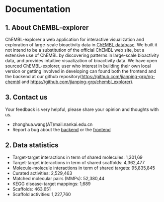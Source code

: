 # Documentation

## 1. About ChEMBL-explorer

ChEMBL-explorer a web application for interactive visualization and exploration of 
large-scale bioactivity data in [ChEMBL database](https://www.ebi.ac.uk/chembl/). We built it not
intend to be a substitution of the official ChEMBL web site, but a extensive use of ChEMBL 
by discovering patterns in large-scale bioactivity data, and provides intuitive visualization 
of bioactivity data. We have open sourced ChEMBL-explorer, user who interest in building their 
own local version or getting involved in developing can found both the frontend and the backend at our 
github repository(https://github.com/jianping-grp/ng-chembl and https://github.com/jianping-grp/chembl_explorer).
## 3. Contact us

Your feedback is very helpful, please share your opinion and thoughts with us.
* zhonghua.wang(AT)mail.nankai.edu.cn
* Report a bug about the [backend](https://github.com/jianping-grp/chembl_explorer/issues/new) or 
the [frontend](https://github.com/jianping-grp/ng-chembl/issues/new)
## 2. Data statistics

* Target-target interactions in term of shared molecules: 1,301,69
* Target-target interactions in term of shared scaffolds: 4,362,477
* Molecule-molecule interactions in term of shared targets: 95,835,845
* Curated activities: 2,529,463
* Matched molecular pairs (MMPs): 52,380,44
* KEGG disease-target mappings: 1,689
* Scaffolds: 463,651
* Scaffold activities: 1,227,760

